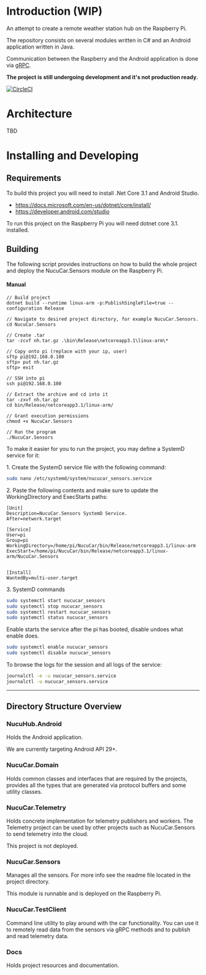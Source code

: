 # Introduction (WIP)

An attempt to create a remote weather station hub on the Raspberry Pi.

The repository consists on several modules written in C# and an Android application written in Java.

Communication between the Raspberry and the Android application is done via [gRPC](https://grpc.io/).

**The project is still undergoing development and it's not production ready.**

[![CircleCI](https://circleci.com/gh/dnutiu/NucuCar.svg?style=svg)](https://circleci.com/gh/dnutiu/NucuCar)

# Architecture

TBD

# Installing and Developing

## Requirements

To build this project you will need to install .Net Core 3.1 and Android Studio.

* https://docs.microsoft.com/en-us/dotnet/core/install/
* https://developer.android.com/studio

To run this project on the Raspberry Pi you will need dotnet core 3.1. installed.



## Building

The following script provides instructions on how to build the whole project and deploy the NucuCar.Sensors module on the Raspberry Pi.

#### Manual

```$xslt
// Build project
dotnet build --runtime linux-arm -p:PublishSingleFile=true --configuration Release

// Navigate to desired project directory, for example NucuCar.Sensors.
cd NucuCar.Sensors

// Create .tar
tar -zcvf nh.tar.gz .\bin\Release\netcoreapp3.1\linux-arm\*

// Copy onto pi (replace with your ip, user)
sftp pi@192.168.0.100
sftp> put nh.tar.gz
sftp> exit

// SSH into pi
ssh pi@192.168.0.100

// Extract the archive and cd into it
tar -zxvf nh.tar.gz
cd bin/Release/netcoreapp3.1/linux-arm/

// Grant execution permissions
chmod +x NucuCar.Sensors

// Run the program
./NucuCar.Sensors
```

To make it easier for you to run the project, you may define a SystemD service for it:

1\. Create the SystemD service file with the following command:

```bash
sudo nano /etc/systemd/system/nucucar_sensors.service
```

2\. Paste the following contents and make sure to update the WorkingDirectory and ExecStarts paths:

```
[Unit]
Description=NucuCar.Sensors SystemD Service.
After=network.target

[Service]
User=pi
Group=pi
WorkingDirectory=/home/pi/NucuCar/bin/Release/netcoreapp3.1/linux-arm
ExecStart=/home/pi/NucuCar/bin/Release/netcoreapp3.1/linux-arm/NucuCar.Sensors


[Install]
WantedBy=multi-user.target
```

3\. SystemD commands

```bash
sudo systemctl start nucucar_sensors
sudo systemctl stop nucucar_sensors
sudo systemctl restart nucucar_sensors
sudo systemctl status nucucar_sensors
```

Enable starts the service after the pi has booted, disable undoes what enable does.

```bash 
sudo systemctl enable nucucar_sensors
sudo systemctl disable nucucar_sensors
```

To browse the logs for the session and all logs of the service:

```bash
journalctl -e -u nucucar_sensors.service
journalctl -u nucucar_sensors.service
```


---

## Directory Structure Overview

### NucuHub.Android

Holds the Android application. 

We are currently targeting Android API 29+.

### NucuCar.Domain

Holds common classes and interfaces that are required by the projects, 
provides all the types that are generated via protocol buffers and some utility classes.

### NucuCar.Telemetry

Holds concrete implementation for telemetry publishers and workers.
The Telemetry project can be used by other projects such as 
NucuCar.Sensors to send telemetry into the cloud.

This project is not deployed.

### NucuCar.Sensors

Manages all the sensors. For more info see the readme file located in the project directory.

This module is runnable and is deployed on the Raspberry Pi.

### NucuCar.TestClient

Command line utility to play around with the car functionality. 
You can use it to remotely read data from the sensors via gRPC methods and 
to publish and read telemetry data.

### Docs

Holds project resources and documentation.
